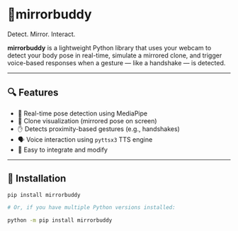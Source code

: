 # 🤝mirrorbuddy

Detect. Mirror. Interact.

**mirrorbuddy** is a lightweight Python library that uses your webcam to detect your body pose in real-time, simulate a mirrored clone, and trigger voice-based responses when a gesture — like a handshake — is detected.

---

## 🔍 Features

- 🔄 Real-time pose detection using MediaPipe
- 🧍 Clone visualization (mirrored pose on screen)
- ✋ Detects proximity-based gestures (e.g., handshakes)
- 🗣️ Voice interaction using `pyttsx3` TTS engine
- 🎯 Easy to integrate and modify

---

## 🚀 Installation

```bash
pip install mirrorbuddy

# Or, if you have multiple Python versions installed:

python -m pip install mirrorbuddy
